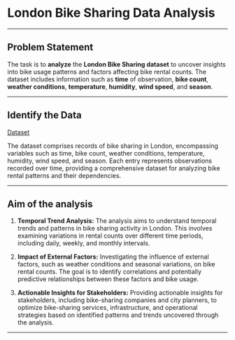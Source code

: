 # London Bike Sharing Data Analysis
-----

## Problem Statement

The task is to **analyze** the **London Bike Sharing dataset** to uncover insights into bike usage patterns and factors affecting bike rental counts. The dataset includes information such as **time** of observation, **bike count**, **weather conditions**, **temperature**, **humidity**, **wind speed**, and **season**.

-----

## Identify the Data

[Dataset](https://github.com/Tanay-Dwivedi/London-Bike-Sharing-Data-Analysis/blob/master/bike.csv)

The dataset comprises records of bike sharing in London, encompassing variables such as time, bike count, weather conditions, temperature, humidity, wind speed, and season. Each entry represents observations recorded over time, providing a comprehensive dataset for analyzing bike rental patterns and their dependencies.

-----

## Aim of the analysis

1. **Temporal Trend Analysis:** 
   The analysis aims to understand temporal trends and patterns in bike sharing activity in London. This involves examining variations in rental counts over different time periods, including daily, weekly, and monthly intervals.

2. **Impact of External Factors:**
   Investigating the influence of external factors, such as weather conditions and seasonal variations, on bike rental counts. The goal is to identify correlations and potentially predictive relationships between these factors and bike usage.

3. **Actionable Insights for Stakeholders:**
   Providing actionable insights for stakeholders, including bike-sharing companies and city planners, to optimize bike-sharing services, infrastructure, and operational strategies based on identified patterns and trends uncovered through the analysis.

-----